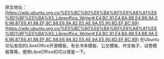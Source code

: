 原文地址：[https://wiki.ubuntu.org.cn/%E5%BC%80%E6%BA%90%E6%A8%A1%E6%9D%BF%E5%BA%93_Libreoffice_Writer#.E4.BC.81.E4.BA.8B.E4.B8.9A.E6.96.87.E6.A1.88.EF.BC.88.E6.9A.82.E5.AE.9A.E5.90.8D.EF.BC.89](https://wiki.ubuntu.org.cn/%E5%BC%80%E6%BA%90%E6%A8%A1%E6%9D%BF%E5%BA%93_Libreoffice_Writer#.E4.BC.81.E4.BA.8B.E4.B8.9A.E6.96.87.E6.A1.88.EF.BC.88.E6.9A.82.E5.AE.9A.E5.90.8D.EF.BC.89)
在Ubuntu论坛发现的LibreOffice开源模板，有长书本模板、公文模板、作文格子、试卷模板等等，使用LibreOffice的可以借鉴一下。